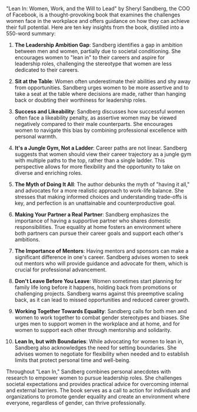 "Lean In: Women, Work, and the Will to Lead" by Sheryl Sandberg, the COO of Facebook, is a thought-provoking book that examines the challenges women face in the workplace and offers guidance on how they can achieve their full potential. Here are ten key insights from the book, distilled into a 550-word summary:

1. **The Leadership Ambition Gap**: Sandberg identifies a gap in ambition between men and women, partially due to societal conditioning. She encourages women to "lean in" to their careers and aspire for leadership roles, challenging the stereotype that women are less dedicated to their careers.

2. **Sit at the Table**: Women often underestimate their abilities and shy away from opportunities. Sandberg urges women to be more assertive and to take a seat at the table where decisions are made, rather than hanging back or doubting their worthiness for leadership roles.

3. **Success and Likeability**: Sandberg discusses how successful women often face a likeability penalty, as assertive women may be viewed negatively compared to their male counterparts. She encourages women to navigate this bias by combining professional excellence with personal warmth.

4. **It's a Jungle Gym, Not a Ladder**: Career paths are not linear. Sandberg suggests that women should view their career trajectory as a jungle gym with multiple paths to the top, rather than a single ladder. This perspective allows for more flexibility and the opportunity to take on diverse and enriching roles.

5. **The Myth of Doing It All**: The author debunks the myth of "having it all," and advocates for a more realistic approach to work-life balance. She stresses that making informed choices and understanding trade-offs is key, and perfection is an unattainable and counterproductive goal.

6. **Making Your Partner a Real Partner**: Sandberg emphasizes the importance of having a supportive partner who shares domestic responsibilities. True equality at home fosters an environment where both partners can pursue their career goals and support each other's ambitions.

7. **The Importance of Mentors**: Having mentors and sponsors can make a significant difference in one's career. Sandberg advises women to seek out mentors who will provide guidance and advocate for them, which is crucial for professional advancement.

8. **Don't Leave Before You Leave**: Women sometimes start planning for family life long before it happens, holding back from promotions or challenging projects. Sandberg warns against this preemptive scaling back, as it can lead to missed opportunities and reduced career growth.

9. **Working Together Towards Equality**: Sandberg calls for both men and women to work together to combat gender stereotypes and biases. She urges men to support women in the workplace and at home, and for women to support each other through mentorship and solidarity.

10. **Lean In, but with Boundaries**: While advocating for women to lean in, Sandberg also acknowledges the need for setting boundaries. She advises women to negotiate for flexibility when needed and to establish limits that protect personal time and well-being.

Throughout "Lean In," Sandberg combines personal anecdotes with research to empower women to pursue leadership roles. She challenges societal expectations and provides practical advice for overcoming internal and external barriers. The book serves as a call to action for individuals and organizations to promote gender equality and create an environment where everyone, regardless of gender, can thrive professionally.